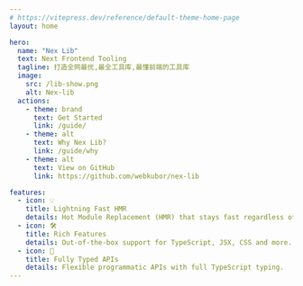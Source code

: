 ```yaml
---
# https://vitepress.dev/reference/default-theme-home-page
layout: home

hero:
  name: "Nex Lib"
  text: Next Frontend Tooling
  tagline: 打造全网最优,最全工具库,最懂前端的工具库
  image:
    src: /lib-show.png
    alt: Nex-lib
  actions:
    - theme: brand
      text: Get Started
      link: /guide/
    - theme: alt
      text: Why Nex Lib?
      link: /guide/why
    - theme: alt
      text: View on GitHub
      link: https://github.com/webkubor/nex-lib

features:
  - icon: 💡
    title: Lightning Fast HMR
    details: Hot Module Replacement (HMR) that stays fast regardless of app size.
  - icon: 🛠️
    title: Rich Features
    details: Out-of-the-box support for TypeScript, JSX, CSS and more.
  - icon: 🔑
    title: Fully Typed APIs
    details: Flexible programmatic APIs with full TypeScript typing.
---
```

